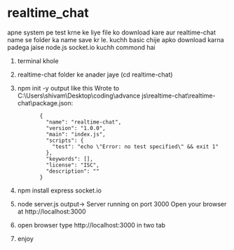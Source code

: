 # realtime_chat
apne system pe test krne ke liye 
file ko download kare aur realtime-chat name se folder ka name save kr le.
kuchh basic chije apko download karna padega jaise node.js socket.io
kuchh commond hai 
1. terminal khole
2. realtime-chat folder ke anader jaye (cd realtime-chat)
3. npm init -y
     output like this
               Wrote to C:\Users\shivam\Desktop\coding\advance js\realtime-chat\realtime-chat\package.json:
              
              {
                "name": "realtime-chat",
                "version": "1.0.0",
                "main": "index.js",
                "scripts": {
                  "test": "echo \"Error: no test specified\" && exit 1"
                },
                "keywords": [],
                "license": "ISC",
                "description": ""
              }
4. npm install express socket.io
5. node server.js
   output->
           Server running on port 3000
        Open your browser at http://localhost:3000
6. open browser type http://localhost:3000 in two tab
7. enjoy
